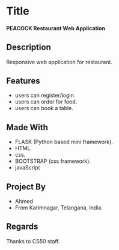 # Title

#### PEACOCK Restaurant Web Application

## Description

Responsive web application for restaurant.

## Features

* users can register/login.
* users can order for food.
* users can book a table.

## Made With

* FLASK (Python based mini framework).
* HTML.
* css.
* BOOTSTRAP (css framework).
* javaScript


## Project By

* Ahmed
* From Karimnagar, Telangana, India.

## Regards

Thanks to CS50 staff.

